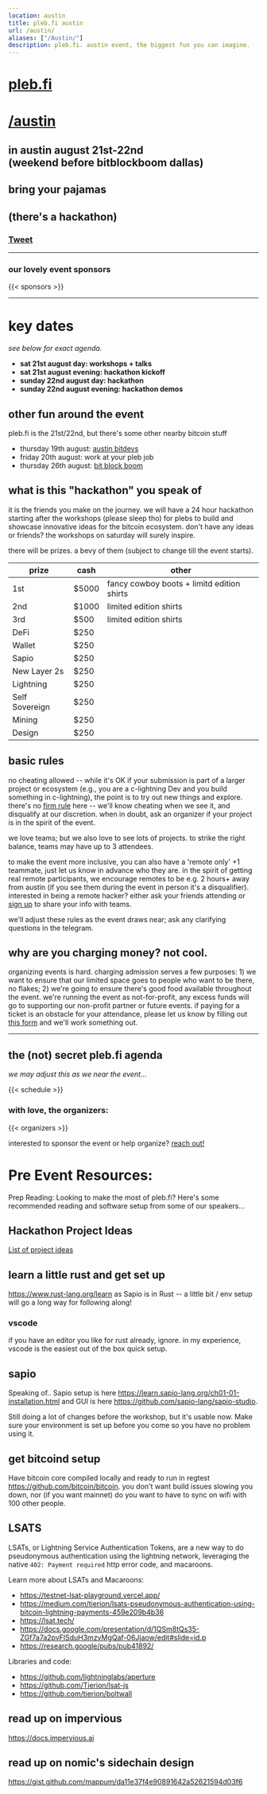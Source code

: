```yaml
---
location: austin
title: pleb.fi austin
url: /austin/
aliases: ["/Austin/"]
description: pleb.fi. austin event, the biggest fun you can imagine.
---
```


# [pleb.fi](/)
# [/austin](/austin)


##    in austin august 21st-22nd<br> (weekend before bitblockboom dallas)

## bring your pajamas
## (there's a hackathon)
### <a class="twitter-share-button" href="https://twitter.com/intent/tweet?text=i%20am%20a%20total%20pleb%20and%20i%20wanna%20go%20to&hashtags=bitcoin" data-size="large"> Tweet</a>

-----------------
### our lovely event sponsors 

{{< sponsors >}}




****************** ****************** ******************

# key dates

_see below for exact agenda._
- **sat 21st august day: workshops + talks**
- **sat 21st august evening: hackathon kickoff**
- **sunday 22nd august day: hackathon**
- **sunday 22nd august evening: hackathon demos**

## other fun around the event

pleb.fi is the 21st/22nd, but there's some other nearby bitcoin stuff

- thursday 19th august: [austin bitdevs](https://austinbitdevs.com/)
- friday 20th august: work at your pleb job
- thursday 26th august: [bit block boom](https://bitblockboom.com/)

## what is this "hackathon" you speak of

it is the friends you make on the journey. we will have a 24 hour
hackathon starting after the workshops (please sleep tho) for plebs to
build and showcase innovative ideas for the bitcoin ecosystem. don't
have any ideas or friends? the workshops on saturday will surely inspire.

there will be prizes. a bevy of them (subject to change till the event starts).

| prize | cash | other |
| --------- | ----- | -----|
| 1st | $5000 | fancy cowboy boots + limitd edition shirts |
| 2nd | $1000 | limited edition shirts |
| 3rd | $500  | limited edition shirts |
| DeFi|$250|
| Wallet|$250|
| Sapio|$250|
| New Layer 2s|$250|
| Lightning|$250|
| Self Sovereign|$250|
| Mining|$250|
| Design|$250|


## basic rules
no cheating allowed -- while it's OK if your submission is part of a larger
project or ecosystem (e.g., you are a c-lightning Dev and you build something
in c-lightning), the point is to try out new things and explore. there's no
[firm rule](https://en.wikipedia.org/wiki/I_know_it_when_I_see_it) here --
we'll know cheating when we see it, and disqualify at our discretion. when in
doubt, ask an organizer if your project is in the spirit of the event.

we love teams; but we also love to see lots of projects. to strike the right
balance, teams may have up to 3 attendees.

to make the event more inclusive, you can also have a 'remote only' +1
teammate, just let us know in advance who they are. in the spirit of getting
real remote participants, we encourage remotes to be e.g. 2 hours+ away from
austin (if you see them during the event in person it's a disqualifier).
interested in being a remote hacker? either ask your friends attending or [sign
up](https://forms.gle/pLbozeJTXuz6kpTdA) to share your info with teams.

we'll adjust these rules as the event draws near; ask any clarifying questions
in the telegram.

## why are you charging money? not cool.
organizing events is hard. charging admission serves a few purposes: 1) we want
to ensure that our limited space goes to people who want to be there, no
flakes; 2) we're going to ensure there's good food available throughout the
event. we're running the event as not-for-profit, any excess funds will go to
supporting our non-profit partner or future events. if paying for a ticket is
an obstacle for your attendance, please let us know by filling out [this
form](https://forms.gle/66mMcK2gbtftwCLr9) and we'll work something out.

************************ ************************ ************************ ************************

## the (not) secret pleb.fi agenda

_we may adjust this as we near the event..._

{{< schedule   >}}


### with love, the organizers:
{{< organizers   >}}

interested to sponsor the event or help organize? 
<a href="https://twitter.com/messages/compose?recipient_id=379400685" data-screen-name="@jeremyrubin">reach out!</a>






# Pre Event Resources:
Prep Reading: Looking to make the most of pleb.fi? Here's some recommended reading and software setup from some of our speakers...

## Hackathon Project Ideas
[List of project ideas](https://docs.google.com/document/d/1CCQEQNhmA2oQfYtL5MAqn4w-rz1KJTeTxodCdZ-aAUE/edit?usp=sharing)

## learn a little rust and get set up

https://www.rust-lang.org/learn as Sapio is in Rust -- a little bit / env setup will go a long way for following along!
### vscode

if you have an editor you like for rust already, ignore. in my experience, vscode is the easiest out of the box quick setup.


## sapio
Speaking of.. Sapio setup is here
https://learn.sapio-lang.org/ch01-01-installation.html and GUI is here
https://github.com/sapio-lang/sapio-studio.

Still doing a lot of changes before the workshop, but it's usable now. Make sure your environment is set up before you come so you have no problem using it.

## get bitcoind setup
Have bitcoin core compiled locally and ready to run in regtest https://github.com/bitcoin/bitcoin. you don't want build issues slowing you down, nor (if you want mainnet) do you want to have to sync on wifi with 100 other people.





## LSATS
LSATs, or Lightning Service Authentication Tokens, are a new way to do
pseudonymous authentication using the lightning network, leveraging the native
`402: Payment required` http error code, and macaroons. 

Learn more about LSATs and Macaroons:
- https://testnet-lsat-playground.vercel.app/ 
- https://medium.com/tierion/lsats-pseudonymous-authentication-using-bitcoin-lightning-payments-459e209b4b36 
- https://lsat.tech/
- https://docs.google.com/presentation/d/1QSm8tQs35-ZGf7a7a2pvFlSduH3mzvMgQaf-06Jjaow/edit#slide=id.p
- https://research.google/pubs/pub41892/

Libraries and code:
- https://github.com/lightninglabs/aperture
- https://github.com/Tierion/lsat-js
- https://github.com/tierion/boltwall

## read up on impervious
https://docs.impervious.ai

## read up on nomic's sidechain design
https://gist.github.com/mappum/da11e37f4e90891642a52621594d03f6
